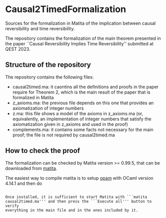 # Causal2TimedFormalization
Sources for the formalization in Matita of the implication between causal reversibility and time reversibility.

The repository contains the formalization of the main theorem presented in the paper ``Causal Reversibility Implies Time Reversibility''
submitted at QEST 2023.

## Structure of the repository

The repository contains the following files:

- causal2timed.ma: it caontins all the definitions and proofs in the paper require for Theorem 2, which is the main result
  of the paper that is formalized in Matita
- z_axioms.ma: the previous file depends on this one that provides an axiomatization of integer numbers
- z.ma: this file shows a model of the axioms in z_axioms.ma (or, equivalently, an implementation of integer numbers that
  satisfy the axiomatization given in z_axioms and used in the proof)
- complements.ma: it contains some facts not necessary for the main proof; the file is not required by causal2timed.ma

## How to check the proof

The formalization can be checked by Matita version >= 0.99.5, that can be downloaded from [matita](https://github.com/sacerdot/matita).

The easiest way to compile matita is to setup [opam](https://opam.ocaml.org/doc/Install.html) with OCaml version 4.14.1 and then do
```opam pin .''' in the directory where you downloaded matita.

Once installed, it is sufficient to start Matita with ```matita causal2timed.ma''' and then press the ```Execute all''' button to verify
everything in the main file and in the ones included by it.

